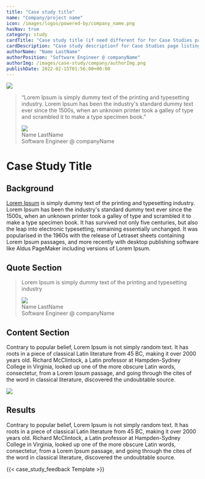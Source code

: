```yaml
---
title: "Case study title" 
name: "Company/project name"
icon: /images/logos/powered-by/company_name.png
hasNav: true
category: study
cardTitle: "Case study title (if need different for for Case Studies page listing)"
cardDescription: "Case study descriptionf for Case Studies page listing"
authorName: "Name LastName"
authorPosition: "Software Engineer @ companyName"
authorImg: /images/case-study/company/authorImg.png
publishDate: 2022-02-15T01:56:00+00:00
---
```

<!--
Licensed under the Apache License, Version 2.0 (the "License");
you may not use this file except in compliance with the License.
You may obtain a copy of the License at

http://www.apache.org/licenses/LICENSE-2.0

Unless required by applicable law or agreed to in writing, software
distributed under the License is distributed on an "AS IS" BASIS,
WITHOUT WARRANTIES OR CONDITIONS OF ANY KIND, either express or implied.
See the License for the specific language governing permissions and
limitations under the License.
-->
<!-- div with class case-study-opinion is displayed at the top left area of the case study page -->
<div class="case-study-opinion">
    <div class="case-study-opinion-img">
        <img src="/images/logos/powered-by/company_name.png"/>
    </div>
    <blockquote class="case-study-quote-block">
      <p class="case-study-quote-text">
        “Lorem Ipsum is simply dummy text of the printing and typesetting industry. Lorem Ipsum has been the industry's standard dummy text ever since the 1500s, when an unknown printer took a galley of type and scrambled it to make a type specimen book.”
      </p>
      <div class="case-study-quote-author">
        <div class="case-study-quote-author-img">
            <img src="/images/case-study/company/authorImg.png">
        </div>
        <div class="case-study-quote-author-info">
            <div class="case-study-quote-author-name">
              Name LastName
            </div>
            <div class="case-study-quote-author-position">
              Software Engineer @ companyName
            </div>
        </div>
      </div>
    </blockquote>
</div>

<!-- div with class case-study-post is the case study page main content -->
<div class="case-study-post">

# Case Study Title

## Background

[Lorem Ipsum](https://www.lipsum.com/) is simply dummy text of the printing and typesetting industry. Lorem Ipsum has been the industry's standard dummy text ever since the 1500s, when an unknown printer took a galley of type and scrambled it to make a type specimen book. It has survived not only five centuries, but also the leap into electronic typesetting, remaining essentially unchanged. It was popularised in the 1960s with the release of Letraset sheets containing Lorem Ipsum passages, and more recently with desktop publishing software like Aldus PageMaker including versions of Lorem Ipsum.

## Quote Section

<blockquote class="case-study-quote-block case-study-quote-wrapped">
  <p class="case-study-quote-text">
    Lorem Ipsum is simply dummy text of the printing and typesetting industry
  </p>
  <div class="case-study-quote-author">
    <div class="case-study-quote-author-img">
        <img src="/images/case-study/company/authorImg.png">
    </div>
    <div class="case-study-quote-author-info">
        <div class="case-study-quote-author-name">
          Name LastName
        </div>
        <div class="case-study-quote-author-position">
          Software Engineer @ companyName
        </div>
    </div>
  </div>
</blockquote>

## Content Section

Contrary to popular belief, Lorem Ipsum is not simply random text. It has roots in a piece of classical Latin literature from 45 BC, making it over 2000 years old. Richard McClintock, a Latin professor at Hampden-Sydney College in Virginia, looked up one of the more obscure Latin words, consectetur, from a Lorem Ipsum passage, and going through the cites of the word in classical literature, discovered the undoubtable source.

<div class="post-scheme">
    <img src="/images/case-study/company/case-study-image.png">
</div>

## Results

Contrary to popular belief, Lorem Ipsum is not simply random text. It has roots in a piece of classical Latin literature from 45 BC, making it over 2000 years old. Richard McClintock, a Latin professor at Hampden-Sydney College in Virginia, looked up one of the more obscure Latin words, consectetur, from a Lorem Ipsum passage, and going through the cites of the word in classical literature, discovered the undoubtable source.

<!-- case_study_feedback adds feedback buttons -->
{{< case_study_feedback Template >}}
</div>
<div class="clear-nav"></div>
